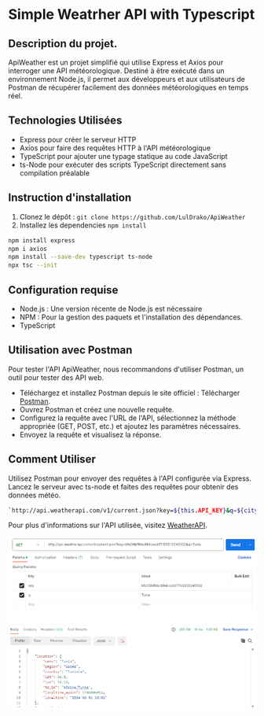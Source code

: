 # Simple Weatrher API with Typescript
## Description du projet.

ApiWeather est un projet simplifié qui utilise Express et Axios pour interroger une API météorologique. Destiné à être exécuté dans un environnement Node.js, il permet aux développeurs et aux utilisateurs de Postman de récupérer facilement des données météorologiques en temps réel.

## Technologies Utilisées
- Express pour créer le serveur HTTP
- Axios pour faire des requêtes HTTP à l'API météorologique
- TypeScript pour ajouter une typage statique au code JavaScript
- ts-Node pour exécuter des scripts TypeScript directement sans compilation préalable

## Instruction d'installation
1. Clonez le dépôt : `git clone https://github.com/LulDrako/ApiWeather`
2. Installez les dependencies `npm install`
```bash
npm install express
npm i axios
npm install --save-dev typescript ts-node
npx tsc --init
```

## Configuration requise
- Node.js : Une version récente de Node.js est nécessaire
- NPM : Pour la gestion des paquets et l'installation des dépendances.
- TypeScript

## Utilisation avec Postman
Pour tester l'API ApiWeather, nous recommandons d'utiliser Postman, un outil  pour tester des API web.

- Téléchargez et installez Postman depuis le site officiel : Télécharger [Postman](https://www.postman.com/downloads/).
- Ouvrez Postman et créez une nouvelle requête.
- Configurez la requête avec l'URL de l'API, sélectionnez la méthode appropriée (GET, POST, etc.) et ajoutez les paramètres nécessaires.
- Envoyez la requête et visualisez la réponse.

## Comment Utiliser
Utilisez Postman pour envoyer des requêtes à l'API configurée via Express. Lancez le serveur avec ts-node et faites des requêtes pour obtenir des données météo.

```bash
`http://api.weatherapi.com/v1/current.json?key=${this.API_KEY}&q=${city}&lang=fr`
```

Pour plus d'informations sur l'API utilisée, visitez [WeatherAPI](https://www.weatherapi.com/).

![capture d'écran Postman](screenshot.png)